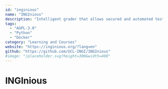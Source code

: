 ```yaml
---
id: "inginious"
name: "INGInious"
description: "Intelligent grader that allows secured and automated testing of code made by students."
tags:
  - "AGPL-3.0"
  - "Python"
  - "Docker"
category: "Learning and Courses"
website: "https://inginious.org/?lang=en"
github: "https://github.com/UCL-INGI/INGInious"
#image: "/placeholder.svg?height=300&width=400"
---
```


# INGInious
